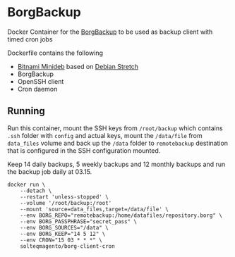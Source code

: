# BorgBackup
Docker Container for the [BorgBackup](https://www.borgbackup.org/) to be used as backup client with timed cron jobs

Dockerfile contains the following
- [Bitnami Minideb](https://hub.docker.com/r/bitnami/minideb/) based on [Debian Stretch](https://www.debian.org/)
- BorgBackup
- OpenSSH client
- Cron daemon

## Running
Run this container, mount the SSH keys from `/root/backup` which contains `.ssh` folder with `config` and actual keys, mount the `/data/file` from `data_files` volume and back up the `/data` folder to `remotebackup` destination that is configured in the SSH configuration mounted.

Keep 14 daily backups, 5 weekly backups and 12 monthly backups and run the backup job daily at 03.15.

```
docker run \
	--detach \
	--restart 'unless-stopped' \
	--volume '/root/backup:/root'
	--mount 'source=data_files,target=/data/file' \
	--env BORG_REPO="remotebackup:/home/datafiles/repository.borg" \
	--env BORG_PASSPHRASE="secret_pass" \
	--env BORG_SOURCES="/data" \
	--env BORG_KEEP="14 5 12" \
	--env CRON="15 03 * * *" \
	solteqmagento/borg-client-cron
```
